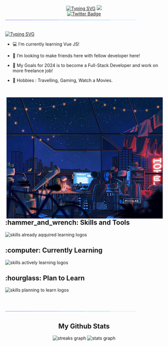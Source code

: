 <div id="header" align="center">
<a href="https://git.io/typing-svg"><img src="https://readme-typing-svg.demolab.com?font=Poppins&size=40&duration=2800&pause=2000&color=FAFAFA&center=true&vCenter=true&width=1080&height=100&lines=Hello%2C+Welcome+to+my+Github+Profile!" alt="Typing SVG" /></a>
  <img src="https://media.giphy.com/media/M9gbBd9nbDrOTu1Mqx/giphy.gif" width="100"/>
  <div id="badges">
  <a href="https://twitter.com/yogialfin23">
    <img src="https://img.shields.io/badge/Twitter-blue?style=for-the-badge&logo=twitter&logoColor=white" alt="Twitter Badge"/>
  </a>
</div>
<img  src="assets/borderseperator.gif">
</div>

</br>

<div>

<a href="https://git.io/typing-svg"><img src="https://readme-typing-svg.demolab.com?font=Poppins&size=24&duration=2800&pause=2000&color=FAFAFA&vCenter=true&width=900&lines=My+name+is+Yogie+Alfin%2C+i'm+a++Junior+Web+Developer+from+Indonesia." alt="Typing SVG" /></a>

* :computer: I’m currently learning Vue JS! <br>

* :paw_prints: I’m looking to make friends here with fellow developer here! <br>

* :dart: My Goals for 2024 is to become a Full-Stack Developer and work on more freelance job! <br>

* :city_sunset: Hobbies :  Travelling, Gaming, Watch a Movies. <br>

</div>
<h2></h2><br>
  <img align="right" src="assets/nightlife.gif" alt="Lofi Nightlight scene" width="500"/>
<div>
  <h2> <strong> :hammer_and_wrench: Skills and Tools </strong></h2>
  <img src="https://skillicons.dev/icons?i=html,css,bootstrap,php,js" alt="skills already aqquired learning logos"> <br>
  <h2> <strong> :computer: Currently Learning </strong></h2>
  <img src="https://skillicons.dev/icons?i=vue" alt="skills actively learning logos"> <br>
  <h2> <strong> :hourglass: Plan to Learn </strong></h2>
  <img src="https://skillicons.dev/icons?i=tailwind,react,ts,nodejs,postgres" alt="skills planning to learn logos">
</div>

<br><br>
<img  src="assets/borderseperator.gif">

<div align="center">
  <h2> <strong> My Github Stats </strong></h2>
  <img src="https://github-readme-streak-stats.herokuapp.com?user=yogiealfin&theme=tokyonight" height="150" alt="streaks graph"  />
  <img src="https://github-readme-stats-git-masterrstaa-rickstaa.vercel.app/api?username=yogiealfin&show_icons=true&theme=tokyonight" height="150" alt="stats graph"  />
  
</div> <br>

